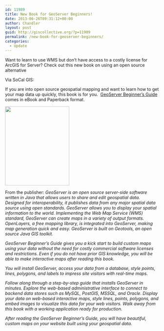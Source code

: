 ```yaml
---
id: 11989
title: New Book for GeoServer Beginners!
date: 2013-06-26T09:31:12+00:00
author: Chandler
layout: post
guid: http://giscollective.org/?p=11989
permalink: /new-book-for-geoserver-beginners/
categories:
  - Update
---
```

Want to learn to use WMS but don&#8217;t have access to a costly license for ArcGIS for Server? Check out this new book on using an open source alternative

Via SoCal GIS:

If you are into open source geospatial mapping and want to learn how to get your map data up quickly, this book is for you.  <a href="http://www.packtpub.com/geoserver-share-edit-geospatial-data-beginners-guide/book" target="_blank">GeoServer Beginner’s Guide</a> comes in eBook and Paperback format.

<img alt="" src="http://www.packtpub.com/sites/default/files/6686OS_cov.jpg" width="210" height="259" />

From the publisher: _GeoServer is an open source server-side software written in Java that allows users to share and edit geospatial data. Designed for interoperability, it publishes data from any major spatial data source using open standards. GeoServer allows you to display your spatial information to the world. Implementing the Web Map Service (WMS) standard, GeoServer can create maps in a variety of output formats. OpenLayers, a free mapping library, is integrated into GeoServer, making map generation quick and easy. GeoServer is built on Geotools, an open source Java GIS toolkit._

_GeoServer Beginner’s Guide gives you a kick start to build custom maps using your data without the need for costly commercial software licenses and restrictions. Even if you do not have prior GIS knowledge, you will be able to make interactive maps after reading this book._

_You will install GeoServer, access your data from a database, style points, lines, polygons, and labels to impress site visitors with real-time maps._

_Follow along through a step-by-step guide that installs GeoServer in minutes. Explore the web-based administrative interface to connect to backend data stores such as MySQL, PostGIS, MSSQL, and Oracle. Display your data on web-based interactive maps, style lines, points, polygons, and embed images to visualize this data for your web visitors. Walk away from this book with a working application ready for production._

_After reading the GeoServer Beginner’s Guide, you will have beautiful, custom maps on your website built using your geospatial data._
